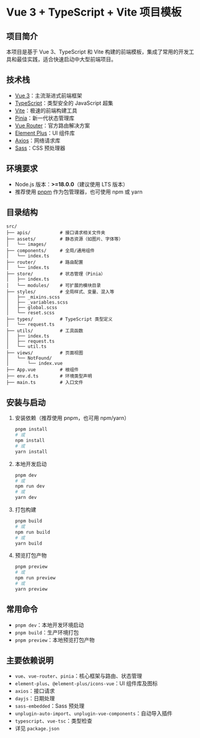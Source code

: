 # Vue 3 + TypeScript + Vite 项目模板

## 项目简介
本项目是基于 Vue 3、TypeScript 和 Vite 构建的前端模板，集成了常用的开发工具和最佳实践，适合快速启动中大型前端项目。

## 技术栈
- [Vue 3](https://cn.vuejs.org/)：主流渐进式前端框架
- [TypeScript](https://www.typescriptlang.org/)：类型安全的 JavaScript 超集
- [Vite](https://cn.vitejs.dev/)：极速的前端构建工具
- [Pinia](https://pinia.vuejs.org/zh/)：新一代状态管理库
- [Vue Router](https://router.vuejs.org/zh/)：官方路由解决方案
- [Element Plus](https://element-plus.org/zh-CN/)：UI 组件库
- [Axios](https://axios-http.com/)：网络请求库
- [Sass](https://sass-lang.com/)：CSS 预处理器

## 环境要求
- Node.js 版本：**>=18.0.0**（建议使用 LTS 版本）
- 推荐使用 [pnpm](https://pnpm.io/zh/) 作为包管理器，也可使用 npm 或 yarn

## 目录结构
```text
src/
├── apis/           # 接口请求相关文件夹
├── assets/         # 静态资源（如图片、字体等）
│   └── images/
├── components/     # 全局/通用组件
│   └── index.ts
├── router/         # 路由配置
│   └── index.ts
├── store/          # 状态管理（Pinia）
│   ├── index.ts
│   └── modules/    # 可扩展的模块目录
├── styles/         # 全局样式、变量、混入等
│   ├── _mixins.scss
│   ├── _variables.scss
│   ├── global.scss
│   └── reset.scss
├── types/          # TypeScript 类型定义
│   └── request.ts
├── utils/          # 工具函数
│   ├── index.ts
│   ├── request.ts
│   └── util.ts
├── views/          # 页面视图
│   └── NotFound/
│       └── index.vue
├── App.vue         # 根组件
├── env.d.ts        # 环境类型声明
├── main.ts         # 入口文件
```

## 安装与启动
1. 安装依赖（推荐使用 pnpm，也可用 npm/yarn）
   ```bash
   pnpm install
   # 或
   npm install
   # 或
   yarn install
   ```
2. 本地开发启动
   ```bash
   pnpm dev
   # 或
   npm run dev
   # 或
   yarn dev
   ```
3. 打包构建
   ```bash
   pnpm build
   # 或
   npm run build
   # 或
   yarn build
   ```
4. 预览打包产物
   ```bash
   pnpm preview
   # 或
   npm run preview
   # 或
   yarn preview
   ```

## 常用命令
- `pnpm dev`：本地开发环境启动
- `pnpm build`：生产环境打包
- `pnpm preview`：本地预览打包产物

## 主要依赖说明
- `vue`、`vue-router`、`pinia`：核心框架与路由、状态管理
- `element-plus`、`@element-plus/icons-vue`：UI 组件库及图标
- `axios`：接口请求
- `dayjs`：日期处理
- `sass-embedded`：Sass 预处理
- `unplugin-auto-import`、`unplugin-vue-components`：自动导入插件
- `typescript`、`vue-tsc`：类型检查
- 详见 `package.json`
